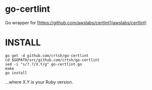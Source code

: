 # go-certlint
Go wrapper for [https://github.com/awslabs/certlint](awslabs/certlint)

# INSTALL
```
go get -d github.com/crtsh/go-certlint
cd $GOPATH/src/github.com/crtsh/go-certlint
sed -i "s/?.?/X.Y/g" go-certlint.go
make
go install
```
...where X.Y is your Ruby version.
